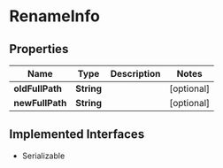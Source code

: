 

# RenameInfo


## Properties

| Name | Type | Description | Notes |
|------------ | ------------- | ------------- | -------------|
|**oldFullPath** | **String** |  |  [optional] |
|**newFullPath** | **String** |  |  [optional] |


## Implemented Interfaces

* Serializable


